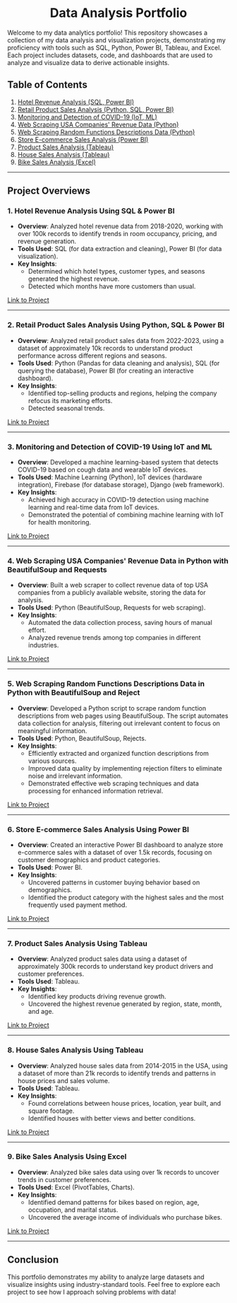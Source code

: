 <h1 align="center"><strong>Data Analysis Portfolio</strong></h1>


Welcome to my data analytics portfolio! This repository showcases a collection of my data analysis and visualization projects, demonstrating my proficiency with tools such as SQL, Python, Power BI, Tableau, and Excel. Each project includes datasets, code, and dashboards that are used to analyze and visualize data to derive actionable insights.

## Table of Contents

1. [Hotel Revenue Analysis (SQL, Power BI)](#1-hotel-revenue-analysis-using-sql--power-bi)
2. [Retail Product Sales Analysis (Python, SQL, Power BI)](#2-retail-product-sales-analysis-using-python-sql--power-bi)
3. [Monitoring and Detection of COVID-19 (IoT, ML)](#3-monitoring-and-detection-of-covid-19-using-iot-and-ml)
4. [Web Scraping USA Companies' Revenue Data (Python)](#4-web-scraping-usa-companies-revenue-data-in-python-with-beautifulsoup-and-requests)
5. [Web Scraping Random Functions Descriptions Data (Python)](#5-web-scraping-random-functions-descriptions-data-in-python-with-beautifulsoup-and-reject)
6. [Store E-commerce Sales Analysis (Power BI)](#6-store-e-commerce-sales-analysis-using-power-bi)
7. [Product Sales Analysis (Tableau)](#7-product-sales-analysis-using-tableau)
8. [House Sales Analysis (Tableau)](#8-house-sales-analysis-using-tableau)
9. [Bike Sales Analysis (Excel)](#9-bike-sales-analysis-using-excel)

---

## Project Overviews

### 1. Hotel Revenue Analysis Using SQL & Power BI

- **Overview**: Analyzed hotel revenue data from 2018-2020, working with over 100k records to identify trends in room occupancy, pricing, and revenue generation.
- **Tools Used**: SQL (for data extraction and cleaning), Power BI (for data visualization).
- **Key Insights**:
  - Determined which hotel types, customer types, and seasons generated the highest revenue.
  - Detected which months have more customers than usual.
  
[Link to Project](https://github.com/al-mehedi-hasan-afridi/Hotel-Revenue-Analysis-Using-SQL-PowerBI)

---

### 2. Retail Product Sales Analysis Using Python, SQL & Power BI

- **Overview**: Analyzed retail product sales data from 2022-2023, using a dataset of approximately 10k records to understand product performance across different regions and seasons.
- **Tools Used**: Python (Pandas for data cleaning and analysis), SQL (for querying the database), Power BI (for creating an interactive dashboard).
- **Key Insights**:
  - Identified top-selling products and regions, helping the company refocus its marketing efforts.
  - Detected seasonal trends.
  
[Link to Project](https://github.com/al-mehedi-hasan-afridi/Retail-Product-Sales-Analysis-Using-Python-SQL-PowerBI)

---

### 3. Monitoring and Detection of COVID-19 Using IoT and ML

- **Overview**: Developed a machine learning-based system that detects COVID-19 based on cough data and wearable IoT devices.
- **Tools Used**: Machine Learning (Python), IoT devices (hardware integration), Firebase (for database storage), Django (web framework).
- **Key Insights**:
  - Achieved high accuracy in COVID-19 detection using machine learning and real-time data from IoT devices.
  - Demonstrated the potential of combining machine learning with IoT for health monitoring.
  
[Link to Project](https://github.com/al-mehedi-hasan-afridi/Monitoring-and-Detection-of-COVID-19-using-IoT-and-ML)

---

### 4. Web Scraping USA Companies' Revenue Data in Python with BeautifulSoup and Requests

- **Overview**: Built a web scraper to collect revenue data of top USA companies from a publicly available website, storing the data for analysis.
- **Tools Used**: Python (BeautifulSoup, Requests for web scraping).
- **Key Insights**:
  - Automated the data collection process, saving hours of manual effort.
  - Analyzed revenue trends among top companies in different industries.
  
[Link to Project](https://github.com/al-mehedi-hasan-afridi/Web-Scraping-USA-Companies-Revenue-data-in-Python-with-BeautifulSoup-and-Requests)

---

### 5. Web Scraping Random Functions Descriptions Data in Python with BeautifulSoup and Reject

- **Overview**: Developed a Python script to scrape random function descriptions from web pages using BeautifulSoup. The script automates data collection for analysis, filtering out irrelevant content to focus on meaningful information.
- **Tools Used**: Python, BeautifulSoup, Rejects.
- **Key Insights**:
  - Efficiently extracted and organized function descriptions from various sources.
  - Improved data quality by implementing rejection filters to eliminate noise and irrelevant information.
  - Demonstrated effective web scraping techniques and data processing for enhanced information retrieval.

[Link to Project](https://github.com/al-mehedi-hasan-afridi/Web-Scraping-Random-Functions-Descriptions-Data-in-Python-with-BeautifulSoup-and-Reject)

---

### 6. Store E-commerce Sales Analysis Using Power BI

- **Overview**: Created an interactive Power BI dashboard to analyze store e-commerce sales with a dataset of over 1.5k records, focusing on customer demographics and product categories.
- **Tools Used**: Power BI.
- **Key Insights**:
  - Uncovered patterns in customer buying behavior based on demographics.
  - Identified the product category with the highest sales and the most frequently used payment method.
  
[Link to Project](https://github.com/al-mehedi-hasan-afridi/Store-Ecommerce-Sales-Analysis-Using-PowerBI)

---

### 7. Product Sales Analysis Using Tableau

- **Overview**: Analyzed product sales data using a dataset of approximately 300k records to understand key product drivers and customer preferences. 
- **Tools Used**: Tableau.
- **Key Insights**:
  - Identified key products driving revenue growth.
  - Uncovered the highest revenue generated by region, state, month, and age.
  
[Link to Project](https://github.com/al-mehedi-hasan-afridi/Product-Sales-Analysis-using-Tableau)

---

### 8. House Sales Analysis Using Tableau

- **Overview**: Analyzed house sales data from 2014-2015 in the USA, using a dataset of more than 21k records to identify trends and patterns in house prices and sales volume.
- **Tools Used**: Tableau.
- **Key Insights**:
  - Found correlations between house prices, location, year built, and square footage.
  - Identified houses with better views and better conditions.
  
[Link to Project](https://github.com/al-mehedi-hasan-afridi/House-Sales-Analysis-Using-Tableau)

---

### 9. Bike Sales Analysis Using Excel

- **Overview**: Analyzed bike sales data using over 1k records to uncover trends in customer preferences.
- **Tools Used**: Excel (PivotTables, Charts).
- **Key Insights**:
  - Identified demand patterns for bikes based on region, age, occupation, and marital status.
  - Uncovered the average income of individuals who purchase bikes.
  
[Link to Project](https://github.com/al-mehedi-hasan-afridi/Bike-Sales-Analysis-Using-Excel)

---

## Conclusion

This portfolio demonstrates my ability to analyze large datasets and visualize insights using industry-standard tools. Feel free to explore each project to see how I approach solving problems with data!
